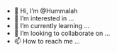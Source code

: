 - 👋 Hi, I’m @Hummalah
- 👀 I’m interested in ...
- 🌱 I’m currently learning ...
- 💞️ I’m looking to collaborate on ...
- 📫 How to reach me ...

<!---
Hummalah/Hummalah is a ✨ special ✨ repository because its `README.md` (this file) appears on your GitHub profile.
You can click the Preview link to take a look at your changes.
--->
